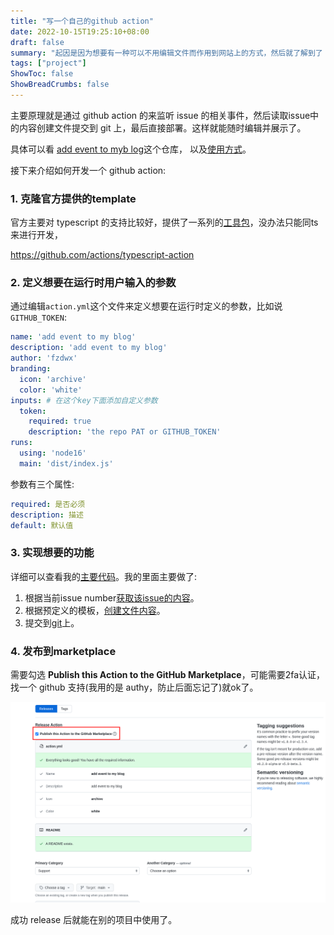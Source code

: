 ```yaml
---
title: "写一个自己的github action"
date: 2022-10-15T19:25:10+08:00
draft: false
summary: "起因是因为想要有一种可以不用编辑文件而作用到网站上的方式，然后就了解到了 github action 的形式。"
tags: ["project"]
ShowToc: false
ShowBreadCrumbs: false
---
```


主要原理就是通过 github action 的来监听 issue 的相关事件，然后读取issue中的内容创建文件提交到 git 上，最后直接部署。这样就能随时编辑并展示了。

具体可以看 [add event to myb log](https://github.com/fzdwx/add-event-to-myblog)这个仓库，
以及[使用方式](https://github.com/fzdwx/fzdwx.github.io/blob/main/.github/workflows/add-event.yml)。

接下来介绍如何开发一个 github action:

### 1. 克隆官方提供的template

官方主要对 typescript 的支持比较好，提供了一系列的[工具包](https://github.com/actions/toolkit)，没办法只能同ts来进行开发，

https://github.com/actions/typescript-action

### 2. 定义想要在运行时用户输入的参数

通过编辑`action.yml`这个文件来定义想要在运行时定义的参数，比如说`GITHUB_TOKEN`:

```yaml
name: 'add event to my blog'
description: 'add event to my blog'
author: 'fzdwx'
branding:
  icon: 'archive'
  color: 'white'
inputs: # 在这个key下面添加自定义参数
  token:
    required: true
    description: 'the repo PAT or GITHUB_TOKEN'
runs:
  using: 'node16'
  main: 'dist/index.js'
```

参数有三个属性:

```yaml
required: 是否必须
description: 描述
default: 默认值
```

### 3. 实现想要的功能

详细可以查看我的[主要代码](https://github.com/fzdwx/add-event-to-myblog/blob/v2.1/src/main.ts)。我的里面主要做了:

1. 根据当前issue number[获取该issue的内容](https://github.com/fzdwx/add-event-to-myblog/blob/v2.1/src/main.ts#L16)。
2. 根据预定义的模板，[创建文件内容](https://github.com/fzdwx/add-event-to-myblog/blob/v2.1/src/main.ts#L18-L33)。
3. 提交到[git](https://github.com/fzdwx/add-event-to-myblog/blob/v2.1/src/main.ts#L34-L38)上。

### 4. 发布到marketplace

需要勾选 **Publish this Action to the GitHub Marketplace**，可能需要2fa认证，找一个 github 支持(我用的是 authy，防止后面忘记了)就ok了。

![Figure 1](/images/8.png)

成功 release 后就能在别的项目中使用了。